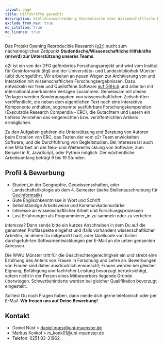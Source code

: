 ```yaml
---
layout: page
title: Hilfskräfte gesucht!
description: Stellenausschreibung Studentische oder Wissenschaftliche Hilfskraft in 'Opening Reproducible Research'
exclude_from_nav: true
no_citation: true
no_license: true
---
```


Das Projekt Opening Reproducible Research ([o2r](https://o2r.info)) sucht zum nächstmöglichen Zeitpunkt **Studentische/Wissenschaftliche Hilfskräfte (m/w/d) zur Unterstützung unseres Teams**.

o2r ist ein von der DFG gefördertes Forschungsprojekt und wird vom Institut für Geoinformatik (ifgi) und der Universitäts- und Landesbibliothek Münster (ulb) durchgeführt.
Wir arbeiten an neuen Wegen zur Archivierung von und Interaktion mit wissenschaftlichen Forschungsergebnissen.
Dazu entwickeln wir freie und Quelloffene Software [auf GitHub](https://github.com/o2r-project) und arbeiten mit international anerkannten Verlagen zusammen.
Gemeinsam mit diesen Verlagen werden Sonderausgaben von wissenschaftlichen Zeitschriften veröffentlicht, die neben dem eigentlichen Text noch eine interaktive Komponente enthalten, sogenannte ausführbare Forschungskompendien (Executable Research Compendia - ERC), die Gutachtern und Lesern ein tieferes Verstehen des eingereichten bzw. veröffentlichten Artikels ermöglichen.

Zu den Aufgaben gehören die Unterstützung und Beratung von Autoren beim Erstellen von ERC, das Testen der vom o2r Team enwickelten Software, und die Durchführung von Begleitstudien.
Bei Interesse ist auch eine Mitarbeit an der Neu- und Weiterentwicklung von Software, zum Beispiel in R, JavaScript, oder Python möglich.
Der wöchentliche Arbeitsumfang beträgt 9 bis 19 Stunden.

## Profil & Bewerbung

- Student_in der Geographie, Geowissenschaften, oder Landschaftsökologie ab dem 4. Semester (siehe Stellenauschreibung für [Geoinformatik](../hilfskraft))
- Gute Englischkenntnisse in Wort und Schrift
- Selbstständige Arbeitsweise und Kommunikationsstärke
- Interesse an wissenschaftlicher Arbeit und Forschungsprozessen
- Lust Erfahrungen als Programmierer_in zu sammeln oder zu vertiefen

_Interesse?_
Dann sende bitte ein kurzes Anschreiben in dem Du auf die genannten Profilaspekte eingehst und (falls vorhanden) wissenschaftlicher Arbeiten, an denen Du mitgewirkt hast, oder Quellcode von bisher durchgeführten Softwareentwicklungen per E-Mail an die unten genannten Adressen.

Die WWU Münster tritt für die Geschlechtergerechtigkeit ein und strebt eine Erhöhung des Anteils von Frauen in Forschung und Lehre an.
Bewerbungen von Frauen sind daher ausdrücklich erwünscht; Frau­en werden bei gleicher Eignung, Befähigung und fachlicher Leistung bevorzugt berücksichtigt, sofern nicht in der Person eines Mitbewerbers liegende Gründe überwiegen.
Schwerbehinderte werden bei gleicher Qualifikation bevorzugt eingestellt.

Solltest Du noch Fragen haben, dann melde dich gerne telefonisch oder per E-Mail. 
**Wir freuen uns auf Deine Bewerbung!**

## Kontakt

- Daniel Nüst > daniel.nuest@uni-muenster.de
- Markus Konkol > m_konk01@uni-muenster.de
- Telefon: 0251 83-31962
